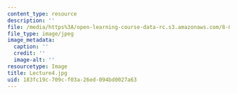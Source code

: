 ```yaml
---
content_type: resource
description: ''
file: /media/https%3A/open-learning-course-data-rc.s3.amazonaws.com/8-03sc-physics-iii-vibrations-and-waves-fall-2016/183fc19c709cf03a26ed094bd0027a63_Lecture4.jpg
file_type: image/jpeg
image_metadata:
  caption: ''
  credit: ''
  image-alt: ''
resourcetype: Image
title: Lecture4.jpg
uid: 183fc19c-709c-f03a-26ed-094bd0027a63
---
```

